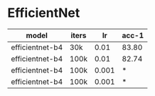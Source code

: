 

# EfficientNet

| model           | iters | lr    | acc-1 |
| --------------- | ----- | ----- | ----- |
| efficientnet-b4 | 30k   | 0.01  | 83.80 |
| efficientnet-b4 | 100k  | 0.01  | 82.74 |
| efficientnet-b4 | 100k  | 0.001 | *     |
| efficientnet-b4 | 100k  | 0.001 | *     | weighted |
